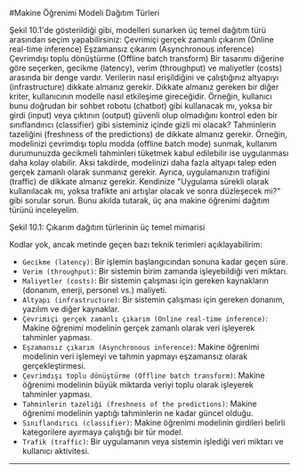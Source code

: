 #Makine Öğrenimi Modeli Dağıtım Türleri

Şekil 10.1'de gösterildiği gibi, modelleri sunarken üç temel dağıtım türü arasından seçim yapabilirsiniz: 
Çevrimiçi gerçek zamanlı çıkarım (Online real-time inference) 
Eşzamansız çıkarım (Asynchronous inference) 
Çevrimdışı toplu dönüştürme (Offline batch transform) 
Bir tasarımı diğerine göre seçerken, gecikme (latency), verim (throughput) ve maliyetler (costs) arasında bir denge vardır. 
Verilerin nasıl erişildiğini ve çalıştığınız altyapıyı (infrastructure) dikkate almanız gerekir. 
Dikkate almanız gereken bir diğer kriter, kullanıcının modelle nasıl etkileşime gireceğidir. 
Örneğin, kullanıcı bunu doğrudan bir sohbet robotu (chatbot) gibi kullanacak mı, yoksa bir girdi (input) veya çıktının (output) güvenli olup olmadığını kontrol eden bir sınıflandırıcı (classifier) gibi sisteminiz içinde gizli mi olacak? 
Tahminlerin tazeliğini (freshness of the predictions) de dikkate almanız gerekir. 
Örneğin, modelinizi çevrimdışı toplu modda (offline batch mode) sunmak, kullanım durumunuzda gecikmeli tahminleri tüketmek kabul edilebilir ise uygulanması daha kolay olabilir. 
Aksi takdirde, modelinizi daha fazla altyapı talep eden gerçek zamanlı olarak sunmanız gerekir. 
Ayrıca, uygulamanızın trafiğini (traffic) de dikkate almanız gerekir. 
Kendinize "Uygulama sürekli olarak kullanılacak mı, yoksa trafikte ani artışlar olacak ve sonra düzleşecek mi?" gibi sorular sorun. 
Bunu akılda tutarak, üç ana makine öğrenimi dağıtım türünü inceleyelim.

Şekil 10.1: Çıkarım dağıtım türlerinin üç temel mimarisi

Kodlar yok, ancak metinde geçen bazı teknik terimleri açıklayabilirim:

- `Gecikme (latency)`: Bir işlemin başlangıcından sonuna kadar geçen süre.
- `Verim (throughput)`: Bir sistemin birim zamanda işleyebildiği veri miktarı.
- `Maliyetler (costs)`: Bir sistemin çalışması için gereken kaynakların (donanım, enerji, personel vs.) maliyeti.
- `Altyapı (infrastructure)`: Bir sistemin çalışması için gereken donanım, yazılım ve diğer kaynaklar.
- `Çevrimiçi gerçek zamanlı çıkarım (Online real-time inference)`: Makine öğrenimi modelinin gerçek zamanlı olarak veri işleyerek tahminler yapması.
- `Eşzamansız çıkarım (Asynchronous inference)`: Makine öğrenimi modelinin veri işlemeyi ve tahmin yapmayı eşzamansız olarak gerçekleştirmesi.
- `Çevrimdışı toplu dönüştürme (Offline batch transform)`: Makine öğrenimi modelinin büyük miktarda veriyi toplu olarak işleyerek tahminler yapması.
- `Tahminlerin tazeliği (freshness of the predictions)`: Makine öğrenimi modelinin yaptığı tahminlerin ne kadar güncel olduğu.
- `Sınıflandırıcı (classifier)`: Makine öğrenimi modelinin girdileri belirli kategorilere ayırmaya çalıştığı bir tür model.
- `Trafik (traffic)`: Bir uygulamanın veya sistemin işlediği veri miktarı ve kullanıcı aktivitesi.

---

